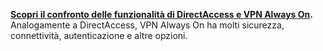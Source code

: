 **[Scopri il confronto delle funzionalità di DirectAccess e VPN Always On](../vpn/vpn-map-da.md).** Analogamente a DirectAccess, VPN Always On ha molti sicurezza, connettività, autenticazione e altre opzioni.